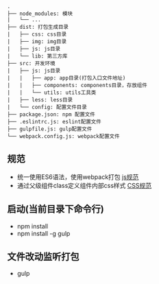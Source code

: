 ```
.
├── node_modules: 模块
|   └── ...
├── dist: 打包生成目录
|   ├── css: css目录
|   ├── img: img目录
|   ├── js: js目录
|   └── lib: 第三方库
├── src: 开发环境
|   ├── js: js目录
|   |   ├── app: app目录(打包入口文件地址)
|   |   ├── components: components目录，存放组件
|   |   └── utils: utils工具类
|   ├── less: less目录
|   └── config: 配置文件目录
├── package.json: npm 配置文件
├── .eslintrc.js: eslint配置文件
├── gulpfile.js: gulp配置文件
└── webpack.config.js: webpack配置文件
```

规范
----
* 统一使用ES6语法，使用webpack打包 [js规范](https://zhuanlan.zhihu.com/p/20616464#!)
* 通过父级组件class定义组件内部css样式 [CSS规范](http://nec.netease.com/standard/css-practice.html)

启动(当前目录下命令行)
----
* npm install
* npm install -g gulp

文件改动监听打包
----
* gulp
